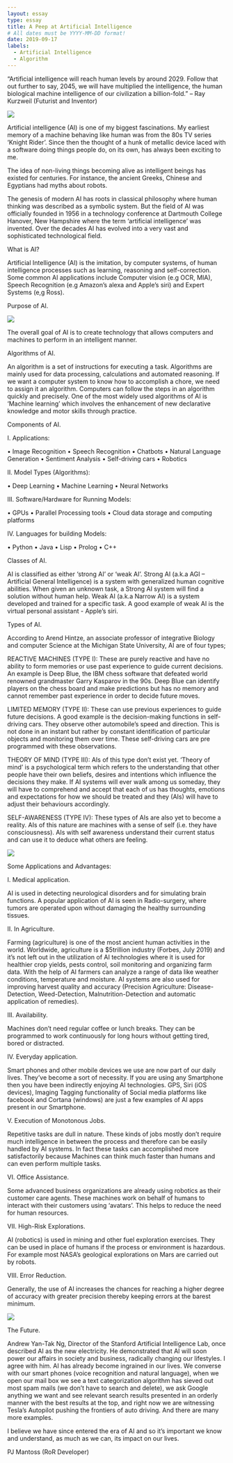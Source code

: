 ```yaml
---
layout: essay
type: essay
title: A Peep at Artificial Intelligence
# All dates must be YYYY-MM-DD format!
date: 2019-09-17
labels:
  - Artificial Intelligence
  - Algorithm
---
```


“Artificial intelligence will reach human levels by around 2029. Follow that out further to say, 2045, we will have multiplied the intelligence, the human biological machine intelligence of our civilization a billion-fold.” – Ray Kurzweil (Futurist and Inventor)

<img class="ui large right floated rounded image" src="../images/ai1.jpg">

Artificial intelligence (AI) is one of my biggest fascinations. My earliest memory of a machine behaving like human was from the 80s TV series ‘Knight Rider’. Since then the thought of a hunk of metallic device laced with a software doing things people do, on its own, has always been exciting to me.

The idea of non-living things becoming alive as intelligent beings has existed for centuries. For instance, the ancient Greeks, Chinese and Egyptians had myths about robots.

The genesis of modern AI has roots in classical philosophy where human thinking was described as a symbolic system. But the field of AI was officially founded in 1956 in a technology conference at Dartmouth College Hanover, New Hampshire where the term ‘artificial intelligence’ was invented. Over the decades AI has evolved into a very vast and sophisticated technological field.

What is AI?

Artificial Intelligence (AI) is the imitation, by computer systems, of human intelligence processes such as learning, reasoning and self-correction. Some common AI applications include Computer vision (e.g OCR, MIA), Speech Recognition (e.g Amazon’s alexa and Apple’s siri) and Expert Systems (e,g Ross).

Purpose of AI.

<img class="ui large left floated rounded image" src="../images/ai.jpg">

The overall goal of AI is to create technology that allows computers and machines to perform in an intelligent manner.

Algorithms of AI.

An algorithm is a set of instructions for executing a task. Algorithms are mainly used for data processing, calculations and automated reasoning. If we want a computer system to know how to accomplish a chore, we need to assign it an algorithm. Computers can follow the steps in an algorithm quickly and precisely. One of the most widely used algorithms of AI is ‘Machine learning’ which involves the enhancement of new declarative knowledge and motor skills through practice.

Components of AI.

I. Applications:

•	Image Recognition
•	Speech Recognition
•	Chatbots
•	Natural Language Generation
•	Sentiment Analysis
•	Self-driving cars
•	Robotics

II. Model Types (Algorithms):

•	Deep Learning
•	Machine Learning
•	Neural Networks

III. Software/Hardware for Running Models:

•	GPUs
•	Parallel Processing tools
•	Cloud data storage and computing platforms

IV. Languages for building Models:

•	Python
•	Java
•	Lisp
•	Prolog
•	C++

Classes of AI.

AI is classified as either ‘strong AI’ or ‘weak AI’. Strong AI (a.k.a AGI – Artificial General Intelligence) is a system with generalized human cognitive abilities. When given an unknown task, a Strong AI system will find a solution without human help. Weak AI (a.k.a Narrow AI) is a system developed and trained for a specific task. A good example of weak AI is the virtual personal assistant - Apple’s siri.

Types of AI.

According to Arend Hintze, an associate professor of integrative Biology and computer Science at the Michigan State University, AI are of four types;

REACTIVE MACHINES (TYPE I): These are purely reactive and have no ability to form memories or use past experience to guide current decisions. An example is Deep Blue, the IBM chess software that defeated world renowned grandmaster Garry Kasparov in the 90s. Deep Blue can identify players on the chess board and make predictions but has no memory and cannot remember past experience in order to decide future moves.

LIMITED MEMORY (TYPE II): These can use previous experiences to guide future decisions. A good example is the decision-making functions in self-driving cars. They observe other automobile’s speed and direction. This is not done in an instant but rather by constant identification of particular objects and monitoring them over time. These self-driving cars are pre programmed with these observations.

THEORY OF MIND (TYPE III): AIs of this type don’t exist yet. ‘Theory of mind’ is a psychological term which refers to the understanding that other people have their own beliefs, desires and intentions which influence the decisions they make. If AI systems will ever walk among us someday, they will have to comprehend and accept that each of us has thoughts, emotions and expectations for how we should be treated and they (AIs) will have to adjust their behaviours accordingly.

SELF-AWARENESS (TYPE IV): These types of AIs are also yet to become a reality. AIs of this nature are machines with a sense of self (i.e. they have consciousness). AIs with self awareness understand their current status and can use it to deduce what others are feeling.

<img class="ui large center floated rounded image" src="../images/ai2.jpg">

Some Applications and Advantages:

I.	Medical application.

AI is used in detecting neurological disorders and for simulating brain functions.  A popular application of AI is seen in Radio-surgery, where tumors are operated upon without damaging the healthy surrounding tissues.

II.	In Agriculture.

Farming (agriculture) is one of the most ancient human activities in the world. Worldwide, agriculture is a $5trillion industry (Forbes, July 2019) and it’s not left out in the utilization of AI technologies where it is used for healthier crop yields, pests control, soil monitoring and organizing farm data. With the help of AI farmers can analyze a range of data like weather conditions, temperature and moisture. AI systems are also used for improving harvest quality and accuracy (Precision Agriculture: Disease-Detection, Weed-Detection, Malnutrition-Detection and automatic application of remedies).

III.	Availability.

Machines don’t need regular coffee or lunch breaks. They can be programmed to work continuously for long hours without getting tired, bored or distracted. 

IV.	Everyday application.

Smart phones and other mobile devices we use are now part of our daily lives. They’ve become a sort of necessity. If you are using any Smartphone then you have been indirectly enjoying AI technologies. GPS, Siri (iOS devices), Imaging Tagging functionality of Social media platforms like facebook and Cortana (windows) are just a few examples of AI apps present in our Smartphone.

V.	Execution of Monotonous Jobs.

Repetitive tasks are dull in nature. These kinds of jobs mostly don’t require much intelligence in between the process and therefore can be easily handled by AI systems. In fact these tasks can accomplished more satisfactorily because Machines can think much faster than humans and can even perform multiple tasks.

VI.	Office Assistance.

Some advanced business organizations are already using robotics as their customer care agents. These machines work on behalf of humans to interact with their customers using ‘avatars’. This helps to reduce the need for human resources.  

VII.	High-Risk Explorations.

AI (robotics) is used in mining and other fuel exploration exercises. They can be used in place of humans if the process or environment is hazardous. For example most NASA’s geological explorations on Mars are carried out by robots.

VIII.	Error Reduction.

Generally, the use of AI increases the chances for reaching a higher degree of accuracy with greater precision thereby keeping errors at the barest minimum.

<img class="ui large center floated rounded image" src="../images/ai3.jpg">

The Future.

Andrew Yan-Tak Ng, Director of the Stanford Artificial Intelligence Lab, once described AI as the new electricity. He demonstrated that AI will soon power our affairs in society and business, radically changing our lifestyles. I agree with him. AI has already become ingrained in our lives. We converse with our smart phones (voice recognition and natural language), when we open our mail box we see a text categorization algorithm has sieved out most spam mails (we don’t have to search and delete), we ask Google anything we want and see relevant search results presented in an orderly manner with the best results at the top, and right now we are witnessing Tesla’s Autopilot pushing the frontiers of auto driving. And there are many more examples. 

I believe we have since entered the era of AI and so it’s important we know and understand, as much as we can, its impact on our lives.

PJ Mantoss 
(RoR Developer)

